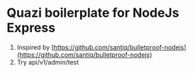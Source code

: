 # Quazi boilerplate for NodeJs Express

1. Inspired by [https://github.com/santiq/bulletproof-nodejs](https://github.com/santiq/bulletproof-nodejs)
2. Try api/v1/admin/test
